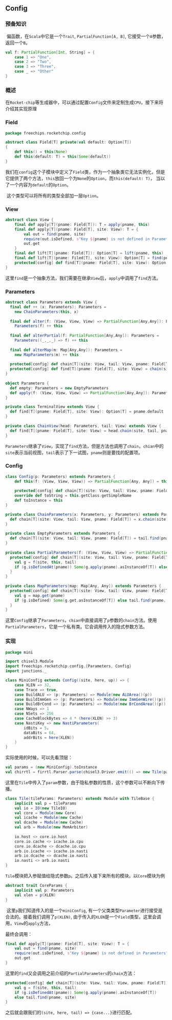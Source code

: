 ## Config

### 预备知识

​	偏函数，在`Scala`中它是一个`Trait`,  `PartialFunction[A, B]`, 它接受一个`A`参数，返回一个`B`。

```scala
val f: PartialFunction[Int, String] = {
    case 1 => "One",
    case 2 => "Two",
    case 3 => "Three",
    case _ => "Other"
}
```

### 概述

​	在`Rocket-chip`等生成器中，可以通过配置`Config`文件来定制生成`CPU`，接下来将介绍其实现原理

### Field

```scala
package freechips.rocketchip.config

abstract class Field[T] private(val default: Option[T])
{
    def this() = this(None)
    def this(default: T) = this(Some(default))
}
```

​	我们在`config`这个子模块中定义了`Field`类，作为一个抽象类它无法实例化，但是它提供了两个方法，`this`放回一个为`None`的`Option`，而`this(default: T)`， 当以了一个内容为`default`的`Option`。

​	这个类型可以将所有的类型全部加一层`Option`。

### View

```scala
abstract class View {
    final def apply[T](pname: Field[T]): T = apply(pname, this)
    final def apply[T](pname: Field[T], site: View): T = {
        val out = find(pname, site)
        require(out.isDefined, s"Key ${pname} is not defined in Parameters")
        out.get
    }
    final def lift[T](pname: Field[T]): Option[T] = lift(pname, this)
    final def lift[T](pname: Filed[T], site: View): Option[T] = find(pname, site)															.map(_.asInstanceOf[T])
    protected[config] def find[T](pname: Field[T], site: View): Option[T]
}
```

​	这里`find`是一个抽象方法，我们需要在继承`View`后，`apply`中调用了`find`方法。

### Parameters

```scala
abstract class Parameters extends View {
  final def ++ (x: Parameters): Parameters =
    new ChainParameters(this, x)
 
  final def alter(f: (View, View, View) => PartialFunction[Any,Any]): Parameters =
    Parameters(f) ++ this
 
  final def alterPartial(f: PartialFunction[Any,Any]): Parameters =
    Parameters((_,_,_) => f) ++ this
 
  final def alterMap(m: Map[Any,Any]): Parameters =
    new MapParameters(m) ++ this
 
  protected[config] def chain[T](site: View, tail: View, pname: Field[T]): Option[T]
  protected[config] def find[T](pname: Field[T], site: View) = chain(site, new TerminalView, pname)
}
 
object Parameters {
  def empty: Parameters = new EmptyParameters
  def apply(f: (View, View, View) => PartialFunction[Any,Any]): Parameters = new PartialParameters(f)
}

private class TerminalView extends View {
  def find[T](pname: Field[T], site: View): Option[T] = pname.default
}
 
private class ChainView(head: Parameters, tail: View) extends View {
  def find[T](pname: Field[T], site: View) = head.chain(site, tail, pname)
}
```

​	`Parameters`继承了`View`，实现了`find`方法，但是方法也调用了`chain`，`chian`中的`site`表示当前视图，`tail`表示了下一试图，`pname`则是要找的配置项。

### Config

```scala
class Config(p: Parameters) extends Parameters {
    def this(f: (View, View, View)) => PartialFunction[Any, Any]) = this(Parameters(f))
    
    protected[config] def chain[T](site: View, tail: View, pname: Field[T]) = p.chain(site, tail, pname) 
    override def toString = this.getClass.getSimpleName
    def toInstance = this
}

private class ChainParameters(x: Parameters, y: Parameters) extends Parameters {
  def chain[T](site: View, tail: View, pname: Field[T]) = x.chain(site, new ChainView(y, tail), pname)
}
 
private class EmptyParameters extends Parameters {
  def chain[T](site: View, tail: View, pname: Field[T]) = tail.find(pname, site)
}
 
private class PartialParameters(f: (View, View, View) => PartialFunction[Any,Any]) extends Parameters {
  protected[config] def chain[T](site: View, tail: View, pname: Field[T]) = {
    val g = f(site, this, tail)
    if (g.isDefinedAt(pname)) Some(g.apply(pname).asInstanceOf[T]) else tail.find(pname, site)
  }
}
 
private class MapParameters(map: Map[Any, Any]) extends Parameters {
  protected[config] def chain[T](site: View, tail: View, pname: Field[T]) = {
    val g = map.get(pname)
    if (g.isDefined) Some(g.get.asInstanceOf[T]) else tail.find(pname, site)
  }
}
```

​	这里`Config`继承了`Parameters`，`chian`中直接调用了`p`参数的`chain`方法。使用`PartialParameters`，它是一个私有类。它会调用传入的隐式参数方法。

### 实现

```scala
package mini

import chisel3.Module
import freechips.rocketchip.config.{Parameters, Config}
import junctions._

class MiniConfig extends Config((site, here, up)) => {
    case XLEN => 32,
    case Trace => true,
    case BuildALU => (p: Parameters) => Module(new ALUArea()(p))
    case BuildImmGen => (p: Parameters) => Module(new ImmGenWire()(p))
    case BuildBrCond => (p: Parameters) => Module(new BrCondArea()(p))
    case NWays => 1
    case NSets => 256
    case CacheBlockBytes => 4 * (here(XLEN) >> 3) 
    case NastiKey => new NastiParameters(
    	idBits = 5，
        dataBits = 64,
        addrBits = here(XLEN))
    )
}
```

实际使用的时候，可以先看顶层：

```scala
val params = (new MiniConfig).toInstance
val chirrtl = firrtl.Parser.parse(chisel3.Driver.emit(() => new Tile(params)))
```

​	这里在`Tile`中传入了`param`参数，由于隐私参数的性质，这个参数可以不断向下传播。

```scala
class Tile(tileParams: Parameters) extends Module with TileBase {
    implicit val p = tileParams
    val io = IO(new TileIO)
    val core = Module(new Core)
    val icache = Module(new Cache)
    val dcache = Module(new Cache)
    val arb = Module(new MemArbiter)
    
    io.host <> core.io.host
    core.io.cache <> icache.io.cpu
    core.io.dcache <> dcache.io.cpu
    arb.io.icache <> icache.io.nasti
    arb.io.dcache <> dcache.io.nasti
    io.nasti <> arb.io.nasti
}
```

​	`Tile`模块把入参赋值给隐式参数`p`。之后传入接下来所有的模块。以`Core`模块为例

```scala
abstract trait CoreParams {
    implicit val p: Parameters
    val xlen = p(XLEN)
}
```

​	这里`p`我们知道传入的是一个`miniConfig`, 有一个父类类型`Parameter`进行接受是合法的。接着我们调用了`p(XLEN)`, 由于传入的`XLEN`是一个`Field`类型，这里会调用，`View`的`apply`方法，

最终会调用：

```scala
final def apply[T](pname: Field[T], site: View): T = {
    val out = find(pname, site)
    require(out.isDefined, s"Key ${pname} is not defined in Parameters")
    out.get
}
```

这里的`find`又会调用之前介绍的`PartialParameters`的`chain`方法：

```scala
protected[config] def chain[T](site: View, tail: View, pname: Field[T]) = {
	val g = f(site, this, tail)
    if (g.isDefinedAt(pname)) Some(g.apply(pname).asInstanceOf[T])
    else tail.find(pname, site)
}
```

​	之后就会跟我们的`(site, here, tail) => {case...}`进行匹配。